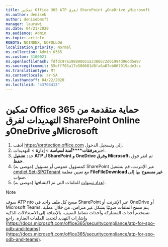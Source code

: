 ```yaml
---
title: تمكين Office 365 ATP لفرق SharePoint وOneDrive وMicrosoft
ms.author: deniseb
author: denisebmsft
manager: laurawi
ms.date: 04/21/2020
ms.audience: Admin
ms.topic: article
ROBOTS: NOINDEX, NOFOLLOW
localization_priority: Normal
ms.collection: Admin_O365
ms.custom: 3100021
ms.openlocfilehash: fdfdc97a198898051a3388672d01994d96dd5e97
ms.sourcegitcommit: 55eff703a17e500681d8fa6a87eb067019ade3cc
ms.translationtype: MT
ms.contentlocale: ar-SA
ms.lasthandoff: 04/22/2020
ms.locfileid: "43703413"
---
```

# <a name="enable-office-365-advanced-threat-protection-for-sharepoint-online-onedrive-and-microsoft-teams"></a>تمكين Office 365 حماية متقدمة من التهديدات لفرق SharePoint Online وOneDrive وMicrosoft

1. اذهب https://protection.office.com إلى وتسجيل الدخول.
2. اختر**مرفقات****آمنة لسياسة** >  **إدارة** > التهديدات.
3. حدد **تشغيل ATP لـ SharePoint و OneDrive وفرق Microsoft**، ثم انقر فوق **حفظ**.
4. (موصى به) كمسؤول عمومي أو مسؤول SharePoint عبر الإنترنت، قم بتشغيل [cmdlet Set-SPOTenant](https://docs.microsoft.com/powershell/module/sharepoint-online/Set-SPOTenant?view=sharepoint-ps) مع تعيين معلمة **FileFileDownload غير مسموح** بها إلى *صواب*.
5. (موصى به) [إعداد تنبيهات](https://docs.microsoft.com/office365/securitycompliance/turn-on-atp-for-spo-odb-and-teams#set-up-alerts-for-detected-files) للملفات التي تم اكتشافها.

> [!NOTE]
> سوف ATP nto مسح كل ملف واحد في SharePoint عبر الإنترنت أو OneDrive أو Microsoft Teams. يتم مسح الملفات ضوئيًا بشكل غير متزامن، من خلال عملية تستخدم أحداث المشاركة وأحداث نشاط الضيف، بالإضافة إلى الاستدلالات الذكية وإشارات التهديد لتحديد الملفات الضارة. راجع [https://docs.microsoft.com/office365/securitycompliance/atp-for-spo-odb-and-teams](https://docs.microsoft.com/office365/securitycompliance/atp-for-spo-odb-and-teams).